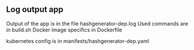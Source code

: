 ## Log output app

Output of the app is in the file hashgenerator-dep.log
Used commands are in build.sh
Docker image specifics in Dockerfile

kubernetes config is in manifests/hashgenerator-dep.yaml